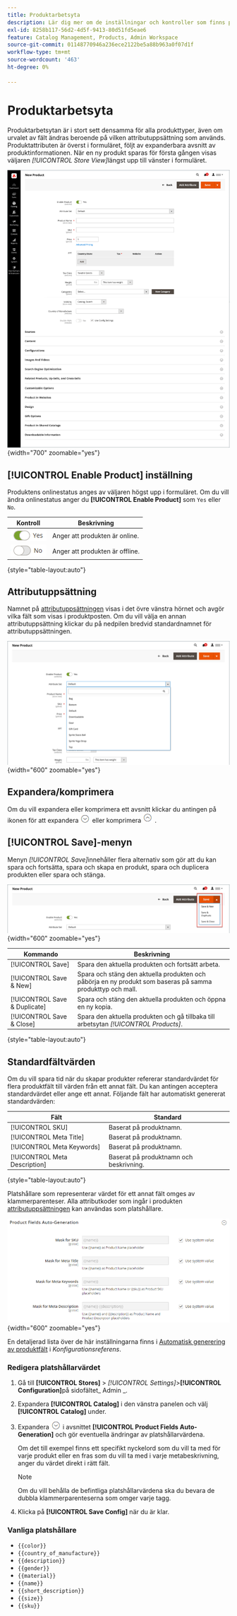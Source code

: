 ```yaml
---
title: Produktarbetsyta
description: Lär dig mer om de inställningar och kontroller som finns på produktarbetsytan.
exl-id: 8258b117-56d2-4d5f-9413-80d51fd5eae6
feature: Catalog Management, Products, Admin Workspace
source-git-commit: 01148770946a236ece2122be5a88b963a0f07d1f
workflow-type: tm+mt
source-wordcount: '463'
ht-degree: 0%

---
```


# Produktarbetsyta

Produktarbetsytan är i stort sett densamma för alla produkttyper, även om urvalet av fält ändras beroende på vilken attributuppsättning som används. Produktattributen är överst i formuläret, följt av expanderbara avsnitt av produktinformationen. När en ny produkt sparas för första gången visas väljaren _[!UICONTROL Store View]_&#x200B;längst upp till vänster i formuläret.

![Arbetsytan Produkt](./assets/product-workspace-ee.png){width="700" zoomable="yes"}

## [!UICONTROL Enable Product] inställning

Produktens onlinestatus anges av väljaren högst upp i formuläret. Om du vill ändra onlinestatus anger du **[!UICONTROL Enable Product]** som `Yes` eller `No`.

| Kontroll | Beskrivning |
|-------- | ----------- |
| ![Växla ja](../assets/toggle-yes.png) | Anger att produkten är online. |
| ![Växla inte](../assets/toggle-no.png) | Anger att produkten är offline. |

{style="table-layout:auto"}

## Attributuppsättning

Namnet på [attributuppsättningen](attribute-sets.md) visas i det övre vänstra hörnet och avgör vilka fält som visas i produktposten. Om du vill välja en annan attributuppsättning klickar du på nedpilen bredvid standardnamnet för attributuppsättningen.

![Attributuppsättning](./assets/product-attribute-set.png){width="600" zoomable="yes"}

## Expandera/komprimera

Om du vill expandera eller komprimera ett avsnitt klickar du antingen på ikonen för att expandera ![expanderingsväljaren](../assets/icon-display-expand.png) eller komprimera ![Komprimera väljaren](../assets/icon-display-collapse.png) .

## [!UICONTROL Save]-menyn

Menyn _[!UICONTROL Save]_&#x200B;innehåller flera alternativ som gör att du kan spara och fortsätta, spara och skapa en produkt, spara och duplicera produkten eller spara och stänga.

![Spara-menyn](./assets/product-save-menu.png){width="600" zoomable="yes"}

| Kommando | Beskrivning |
|--- |--- |
| [!UICONTROL Save] | Spara den aktuella produkten och fortsätt arbeta. |
| [!UICONTROL Save & New] | Spara och stäng den aktuella produkten och påbörja en ny produkt som baseras på samma produkttyp och mall. |
| [!UICONTROL Save & Duplicate] | Spara och stäng den aktuella produkten och öppna en ny kopia. |
| [!UICONTROL Save & Close] | Spara den aktuella produkten och gå tillbaka till arbetsytan _[!UICONTROL Products]_. |

{style="table-layout:auto"}

## Standardfältvärden

Om du vill spara tid när du skapar produkter refererar standardvärdet för flera produktfält till värden från ett annat fält. Du kan antingen acceptera standardvärdet eller ange ett annat. Följande fält har automatiskt genererat standardvärden:

| Fält | Standard |
|----- |------- |
| [!UICONTROL SKU] | Baserat på produktnamn. |
| [!UICONTROL Meta Title] | Baserat på produktnamn. |
| [!UICONTROL Meta Keywords] | Baserat på produktnamn. |
| [!UICONTROL Meta Description] | Baserat på produktnamn och beskrivning. |

{style="table-layout:auto"}

Platshållare som representerar värdet för ett annat fält omges av klammerparenteser. Alla attributkoder som ingår i produkten [attributuppsättningen](attribute-sets.md) kan användas som platshållare.

![Automatisk generering av produktfält](../configuration-reference/catalog/assets/catalog-product-fields-auto-generation.png){width="600" zoomable="yes"}

En detaljerad lista över de här inställningarna finns i [Automatisk generering av produktfält](../configuration-reference/catalog/catalog.md#product-fields-auto-generation) i _Konfigurationsreferens_.

### Redigera platshållarvärdet

1. Gå till **[!UICONTROL Stores]** > _[!UICONTROL Settings]_>**[!UICONTROL Configuration]**&#x200B;på sidofältet_ Admin _.

1. Expandera **[!UICONTROL Catalog]** i den vänstra panelen och välj **[!UICONTROL Catalog]** under.

1. Expandera ![Expansionsväljaren](../assets/icon-display-expand.png) i avsnittet **[!UICONTROL Product Fields Auto-Generation]** och gör eventuella ändringar av platshållarvärdena.

   Om det till exempel finns ett specifikt nyckelord som du vill ta med för varje produkt eller en fras som du vill ta med i varje metabeskrivning, anger du värdet direkt i rätt fält.

   >[!NOTE]
   >
   >Om du vill behålla de befintliga platshållarvärdena ska du bevara de dubbla klammerparenteserna som omger varje tagg.

1. Klicka på **[!UICONTROL Save Config]** när du är klar.

### Vanliga platshållare

- `{{color}}`
- `{{country_of_manufacture}}`
- `{{description}}`
- `{{gender}}`
- `{{material}}`
- `{{name}}`
- `{{short_description}}`
- `{{size}}`
- `{{sku}}`
